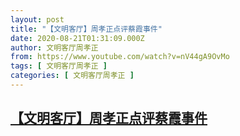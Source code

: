 ```yaml
---
layout: post
title: "【文明客厅】周孝正点评蔡霞事件"
date: 2020-08-21T01:31:09.000Z
author: 文明客厅周孝正
from: https://www.youtube.com/watch?v=nV44gA9OvMo
tags: [ 文明客厅周孝正 ]
categories: [ 文明客厅周孝正 ]
---
```

<!--1597973469000-->
[【文明客厅】周孝正点评蔡霞事件](https://www.youtube.com/watch?v=nV44gA9OvMo)
------

<div>

</div>
